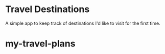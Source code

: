 # Travel Destinations

A simple app to keep track of destinations I'd like to visit for the first time.
# my-travel-plans
